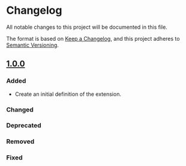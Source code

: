 # Changelog

All notable changes to this project will be documented in this file.

The format is based on [Keep a Changelog](https://keepachangelog.com/en/1.0.0/),
and this project adheres to [Semantic Versioning](https://semver.org/spec/v2.0.0.html).

## [1.0.0]

### Added

- Create an initial definition of the extension.

### Changed

### Deprecated

### Removed

### Fixed

<!-- [Unreleased]: <https://github.com/stac-extensions/sentinel-2/compare/v1.0.0...HEAD> -->
[1.0.0]: <https://github.com/stac-extensions/sentinel-2/tags/v1.0.0>
